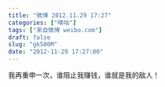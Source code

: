 ```yaml
---
title: "微博 2012.11.29 17:27"
categories: ["嘀咕"]
tags: ["来自微博 weibo.com"]
draft: false
slug: "gk500M"
date: "2012-11-29 17:27:00"
---
```


<p>我再重申一次，谁阻止我赚钱，谁就是我的敌人！ ​​​​</p>

